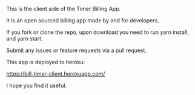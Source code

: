 This is the client side of the Timer Billing App.

It is an open sourced billing app made by and for developers.

If you fork or clone the repo, upon download you need to run yarn install, and yarn start.

Submit any issues or feature requests via a pull request.

This app is deployed to heroku:

https://bill-timer-client.herokuapp.com/

I hope you find it useful.